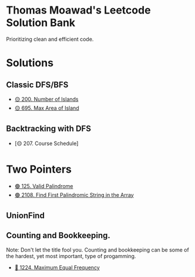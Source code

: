 # Thomas Moawad's Leetcode Solution Bank
Prioritizing clean and efficient code.

# Solutions

## Classic DFS/BFS
- [🟡 200. Number of Islands](https://leetcode.com/problems/number-of-islands/solutions/2987283/dfs-on-each-unvisited-piece-of-land-clean-code/)
- [🟡 695. Max Area of Island](https://leetcode.com/problems/max-area-of-island/solutions/2995428/dfs-on-each-unvisited-piece-of-land-clean-code/)

## Backtracking with DFS
- [🟡 207. Course Schedule]

# Two Pointers
- [🟢 125. Valid Palindrome](https://leetcode.com/problems/valid-palindrome/solutions/3025360/two-pointers-clean-code/)
- [🟢 2108. Find First Palindromic String in the Array](https://leetcode.com/problems/find-first-palindromic-string-in-the-array/solutions/3025382/iterate-until-a-valid-palindrome-is-found-clean-code/)

## UnionFind

## Counting and Bookkeeping. 
Note: Don't let the title fool you. Counting and bookkeeping can be some of the hardest, yet most important, type of progamming.
- [🔴 1224. Maximum Equal Frequency](https://leetcode.com/problems/maximum-equal-frequency/solutions/3021465/frequency-distribution-clean-code/)
